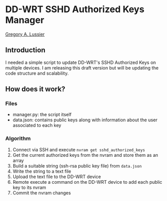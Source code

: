 # DD-WRT SSHD Authorized Keys Manager

[Gregory A. Lussier](https://gregoryalussier.com)

## Introduction

I needed a simple script to update DD-WRT's SSHD Authorized Keys on multiple devices. I am releasing this draft version but will be updating the code structure and scalability.

## How does it work?

### Files

* manager.py: the script itself
* data.json: contains public keys along with information about the user associated to each key

### Algorithm

1. Connect via SSH and execute ``` nvram get sshd_authorized_keys ```
2. Get the current authorized keys from the nvram and store them as an array
3. Build a suitable string (ssh-rsa public key file) from ``` data.json ```
4. Write the string to a text file
5. Upload the text file to the DD-WRT device
6. Remote execute a command on the DD-WRT device to add each public key to its nvram
7. Commit the nvram changes